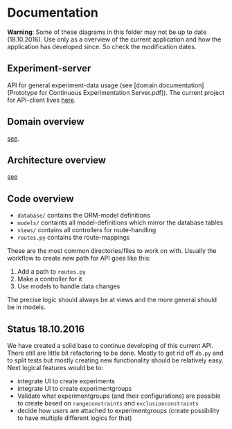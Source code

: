 # Documentation


**Warning**: Some of these diagrams in this folder may not be up to date (18.10.2016). Use only as a overview of the current application and how the application has developed since. So check the modification dates.

## Experiment-server

API for general experiment-data usage (see [domain documentation](Prototype for Continuous Experimentation Server.pdf)). The current project for API-client lives [here](https://github.com/TheSoftwareFactory/experiment-server-ui).

## Domain overview

[see](database_diagrams/database.png). 


## Architecture overview

[see](component_diagrams/Component_diagram.png)


## Code overview

- `database/` contains the ORM-model definitions
- `models/` containts all model-definitions which mirror the database tables
- `views/` contains all controllers for route-handling
- `routes.py` contains the route-mappings

These are the most common directories/files to work on with. Usually the workflow to create new path for API goes like this:

1. Add a path to `routes.py`
2. Make a controller for it
3. Use models to handle data changes


The precise logic should always be at views and the more general should be in models. 


## Status 18.10.2016

We have created a solid base to continue developing of this current API. There still are little bit refactoring to be done. Mostly to get rid off `db.py` and to split tests but mostly creating new functionality should be relatively easy. Next logical features would be to:

* integrate UI to create experiments
* integrate UI to create experimentgroups
* Validate what experimentgroups (and their configurations) are possible to create based on
`rangeconstraints` and `exclusionconstraints`
* decide how users are attached to experimentgroups (create possibility to have multiple different logics for that) 

